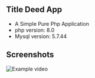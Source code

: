 ## Title Deed App
* A Simple Pure Php Application
* php version: 8.0
* Mysql version: 5.7.44

## Screenshots
![Example video](https://github.com/Zeynal-kara/Drive/blob/main/project/screen-capture.gif)
